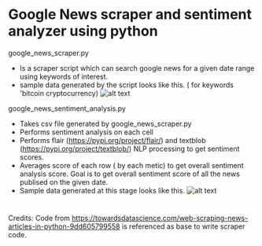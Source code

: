 # Google News scraper and sentiment analyzer using python

google_news_scraper.py
* Is a scraper script which can search google news for a given date range using keywords of interest.
* sample data generated by the script looks like this. ( for keywords 'bitcoin cryptocurrency)
  ![alt text](https://github.com/pratikpv/google_news_scraper_and_sentiment_analyzer/blob/master/sample_google_news_final.png)


google_news_sentiment_analysis.py 
* Takes csv file generated by google_news_scraper.py
* Performs sentiment analysis on each cell
* Performs flair (https://pypi.org/project/flair/) and textblob (https://pypi.org/project/textblob/) NLP processing to get sentiment scores.
* Averages score of each row ( by each metic) to get overall sentiment analysis score. Goal is to get overall sentiment score of all the news publised on the given date.
* Sample data generated at this stage looks like this.
  ![alt text](https://github.com/pratikpv/google_news_scraper_and_sentiment_analyzer/blob/master/sample_google_news_final_sentiment.png)


#
Credits:
Code from https://towardsdatascience.com/web-scraping-news-articles-in-python-9dd605799558 is referenced as base to write scraper code.

